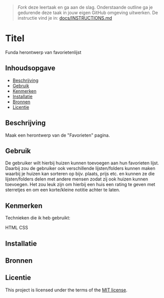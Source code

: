 > _Fork_ deze leertaak en ga aan de slag. Onderstaande outline ga je gedurende deze taak in jouw eigen GitHub omgeving uitwerken. De instructie vind je in: [docs/INSTRUCTIONS.md](docs/INSTRUCTIONS.md)

# Titel
<!-- Geef je project een titel en schrijf in één zin wat het is -->

Funda herontwerp van favorietenlijst

## Inhoudsopgave

  * [Beschrijving](#beschrijving)
  * [Gebruik](#gebruik)
  * [Kenmerken](#kenmerken)
  * [Installatie](#installatie)
  * [Bronnen](#bronnen)
  * [Licentie](#licentie)

## Beschrijving
<!-- In de Beschrijving staat kort beschreven wat voor project het is en wat je hebt gemaakt -->
<!-- Voeg een mooie poster visual toe 📸 -->
<!-- Voeg een link toe naar Github Pages 🌐-->

Maak een herontwerp van de "Favorieten" pagina.

## Gebruik
<!--Bij Gebruik staat hoe je project er uit ziet, hoe het werkt en wat je er mee kan. -->

De gebruiker wilt hierbij huizen kunnen toevoegen aan hun favorieten lijst. Daarbij zou de gebruiker ook verschillende lijsten/folders kunnen maken waarbij je huizen kan sorteren op bijv. plaats, prijs etc. en kunnen ze die lijsten/folders delen met andere mensen zodat zij ook huizen kunnen toevoegen. Het zou leuk zijn om hierbij een huis een rating te geven met sterretjes en om een korte/kleine notitie achter te laten. 

## Kenmerken
<!-- Bij Kenmerken staat welke technieken zijn gebruikt en hoe. Wat is de HTML structuur? Wat zijn de belangrijkste dingen in CSS? Wat is er met Javascript gedaan en hoe? Misschien heb je een framwork of library gebruikt? -->

Technieken die ik heb gebruikt:

HTML
CSS


## Installatie
<!-- Bij Instalatie staat hoe een andere developer aan jouw repo kan werken -->


## Bronnen

## Licentie

This project is licensed under the terms of the [MIT license](./LICENSE).
